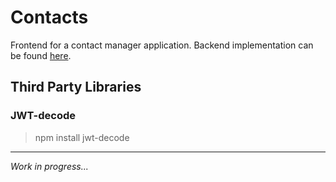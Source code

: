 # Contacts

Frontend for a contact manager application. Backend implementation can be found [here](https://github.com/H3AR7B3A7/ContactManagerBackend).


## Third Party Libraries

### JWT-decode

> npm install jwt-decode



---
*Work in progress...*
